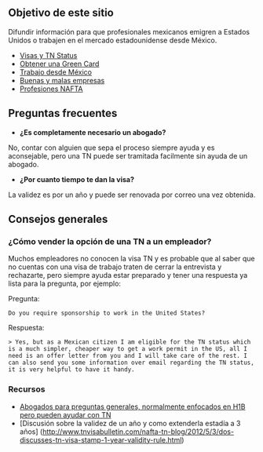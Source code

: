 ## Objetivo de este sitio

Difundir información para que profesionales mexicanos emigren a Estados Unidos o trabajen en el mercado estadounidense desde México.

* [Visas y TN Status](visas_y_tn_status.md)
* [Obtener una Green Card](green_card.md)
* [Trabajo desde México](trabajo_desde_mexico.md)
* [Buenas y malas empresas](buenas_y_malas_empresas.md)
* [Profesiones NAFTA](profesiones_nafta.md)

## Preguntas frecuentes

* **¿Es completamente necesario un abogado?**

No, contar con alguien que sepa el proceso siempre ayuda y es aconsejable, pero una TN puede ser tramitada facilmente sin ayuda de un abogado.

* **¿Por cuanto tiempo te dan la visa?**

La validez es por un año y puede ser renovada por correo una vez obtenida.

## Consejos generales

### ¿Cómo vender la opción de una TN a un empleador?

Muchos empleadores no conocen la visa TN y es probable que al saber que no cuentas con una visa de trabajo traten de cerrar la entrevista y rechazarte, pero siempre ayuda estar preparado y tener una respuesta ya lista para la pregunta, por ejemplo:

Pregunta:
```
Do you require sponsorship to work in the United States?
```

Respuesta:
```
> Yes, but as a Mexican citizen I am eligible for the TN status which is a much simpler, cheaper way to get a work permit in the US, all I need is an offer letter from you and I will take care of the rest. I can also send you some information over email regarding the TN status, it is very helpful to have it handy.
```

### Recursos

- [Abogados para preguntas generales, normalmente enfocados en H1B pero pueden ayudar con TN](immigration.com)
- [Discusión sobre la validez de un año y como extenderla estadía a 3 años] (http://www.tnvisabulletin.com/nafta-tn-blog/2012/5/3/dos-discusses-tn-visa-stamp-1-year-validity-rule.html)
